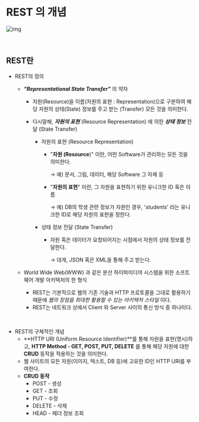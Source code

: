 # REST 의 개념

![img](https://gmlwjd9405.github.io/images/network/rest.png)

</br>

## REST란

- REST의 정의

  - ***"Representational State Transfer"*** 의 약자

    - 자원(Resource)을 이름(자원의 표현 : Representation)으로 구분하여 해당 자원의 상태(State) 정보를 주고 받는 (Transfer) 모든 것을 의미한다.

    - 다시말해, ***자원의 표현*** (Resource Representation) 에 의한 ***상태 정보*** 전달 (State Transfer)

      - 자원의 표현 (Resource Representation)

        - "**자원 (Resource**)" 이란, 어떤 Software가 관리하는 모든 것을 의미한다.

          → 예) 문서, 그림, 데이터, 해당 Software 그 자체 등

        - "**자원의 표현**" 이란, 그 자원을 표현하기 위한 유니크한 ID 혹은 이름

          → 예) DB의 학생 관련 정보가 자원인 경우,  'students' 라는 유니크한 ID로 해당 자원의 표현을 정한다.

      - 상태 정보 전달 (State Transfer)

        - 자원 혹은 데이터가 요청되어지는 시점에서 자원의 상태 정보를 전달한다.

          → 대게, JSON 혹은 XML을 통해 주고 받는다.

  - World Wide Web(WWW) 과 같은 분산 하이퍼미디어 시스템을 위한 소프트웨어 개발 아키텍처의 한 형식

    - REST는 기본적으로 웹의 기존 기술과 HTTP 프로토콜을 그대로 활용하기 때문에 *웹의 장점을 최대한 활용할 수 있는 아키텍처 스타일* 이다.
    - REST는 네트워크 상에서 Client 와 Server 사이의 통신 방식 중 하나이다.

</br>

- REST의 구체적인 개념
  - **HTTP URI (Uniform Resource Identifier)**를 통해 자원을 표현(명시)하고, **HTTP Method - GET, POST, PUT, DELETE** 를 통해 해당 자원에 대한 **CRUD** 동작을 적용하는 것을 의미한다.
  - 웹 사이트의 모든 자원(이미지, 텍스트, DB 등)에 고유한 ID인 HTTP URI를 부여한다.
  - **CRUD 동작**
    - POST - 생성
    - GET - 조회
    - PUT - 수정
    - DELETE - 삭제
    - HEAD - 헤더 정보 조회

